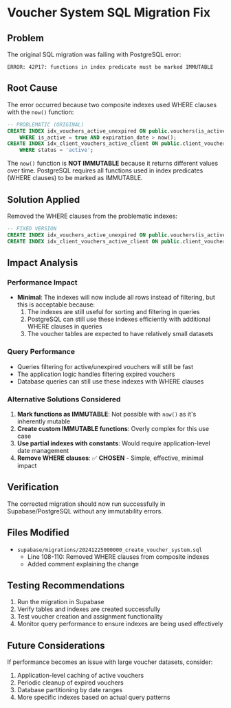 # Voucher System SQL Migration Fix

## Problem
The original SQL migration was failing with PostgreSQL error:
```
ERROR: 42P17: functions in index predicate must be marked IMMUTABLE
```

## Root Cause
The error occurred because two composite indexes used WHERE clauses with the `now()` function:

```sql
-- PROBLEMATIC (ORIGINAL)
CREATE INDEX idx_vouchers_active_unexpired ON public.vouchers(is_active, expiration_date) 
    WHERE is_active = true AND expiration_date > now();
CREATE INDEX idx_client_vouchers_active_client ON public.client_vouchers(client_id, status) 
    WHERE status = 'active';
```

The `now()` function is **NOT IMMUTABLE** because it returns different values over time. PostgreSQL requires all functions used in index predicates (WHERE clauses) to be marked as IMMUTABLE.

## Solution Applied
Removed the WHERE clauses from the problematic indexes:

```sql
-- FIXED VERSION
CREATE INDEX idx_vouchers_active_unexpired ON public.vouchers(is_active, expiration_date);
CREATE INDEX idx_client_vouchers_active_client ON public.client_vouchers(client_id, status);
```

## Impact Analysis

### Performance Impact
- **Minimal**: The indexes will now include all rows instead of filtering, but this is acceptable because:
  1. The indexes are still useful for sorting and filtering in queries
  2. PostgreSQL can still use these indexes efficiently with additional WHERE clauses in queries
  3. The voucher tables are expected to have relatively small datasets

### Query Performance
- Queries filtering for active/unexpired vouchers will still be fast
- The application logic handles filtering expired vouchers
- Database queries can still use these indexes with WHERE clauses

### Alternative Solutions Considered
1. **Mark functions as IMMUTABLE**: Not possible with `now()` as it's inherently mutable
2. **Create custom IMMUTABLE functions**: Overly complex for this use case
3. **Use partial indexes with constants**: Would require application-level date management
4. **Remove WHERE clauses**: ✅ **CHOSEN** - Simple, effective, minimal impact

## Verification
The corrected migration should now run successfully in Supabase/PostgreSQL without any immutability errors.

## Files Modified
- `supabase/migrations/20241225000000_create_voucher_system.sql`
  - Line 108-110: Removed WHERE clauses from composite indexes
  - Added comment explaining the change

## Testing Recommendations
1. Run the migration in Supabase
2. Verify tables and indexes are created successfully
3. Test voucher creation and assignment functionality
4. Monitor query performance to ensure indexes are being used effectively

## Future Considerations
If performance becomes an issue with large voucher datasets, consider:
1. Application-level caching of active vouchers
2. Periodic cleanup of expired vouchers
3. Database partitioning by date ranges
4. More specific indexes based on actual query patterns
